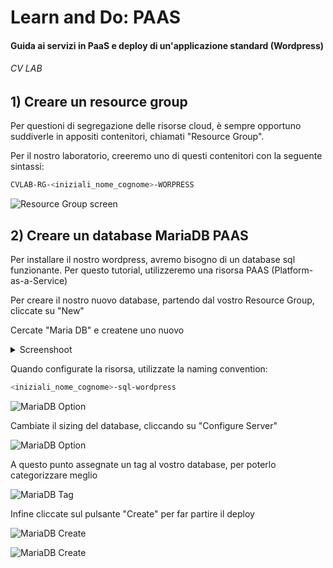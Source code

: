 # Learn and Do: PAAS
#### Guida ai servizi in PaaS e deploy di un'applicazione standard (Wordpress) 
###### CV LAB


## 1) Creare un resource group
Per questioni di segregazione delle risorse cloud, è sempre opportuno suddiverle in appositi contenitori, chiamati "Resource Group".

Per il nostro laboratorio, creeremo uno di questi contenitori con la seguente sintassi:

```bash
CVLAB-RG-<iniziali_nome_cognome>-WORPRESS
```

![Resource Group screen](https://raw.githubusercontent.com/Lukiep/cv-lab-paas/master/images/resource-group.png)


## 2) Creare un database MariaDB PAAS

Per installare il nostro wordpress, avremo bisogno di un database sql funzionante.
Per questo tutorial, utilizzeremo una risorsa PAAS (Platform-as-a-Service)

Per creare il nostro nuovo database, partendo dal vostro Resource Group, cliccate su "New"

Cercate "Maria DB" e createne uno nuovo 

<details>
<summary>Screenshoot</summary>
![MariaDB New](https://raw.githubusercontent.com/Lukiep/cv-lab-paas/master/images/create_mariadb.png)
</details>

Quando configurate la risorsa, utilizzate la naming convention:
```bash
<iniziali_nome_cognome>-sql-wordpress
```

![MariaDB Option](https://raw.githubusercontent.com/Lukiep/cv-lab-paas/master/images/create_mariadb_option.png)

Cambiate il sizing del database, cliccando su "Configure Server"

![MariaDB Option](https://raw.githubusercontent.com/Lukiep/cv-lab-paas/master/images/create_mariadb_sizing.png)

A questo punto assegnate un tag al vostro database, per poterlo categorizzare meglio

![MariaDB Tag](https://raw.githubusercontent.com/Lukiep/cv-lab-paas/master/images/create_mariadb_tag.png)

Infine cliccate sul pulsante "Create" per far partire il deploy

![MariaDB Create](https://raw.githubusercontent.com/Lukiep/cv-lab-paas/master/images/create_mariadb_create.png)

![MariaDB Create](https://raw.githubusercontent.com/Lukiep/cv-lab-paas/master/images/create_mariadb_deploy.png)

